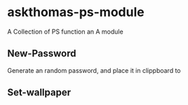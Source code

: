 # askthomas-ps-module
A Collection of PS function an A module 

## New-Password 
Generate an random password, and place it in clippboard to

## Set-wallpaper
